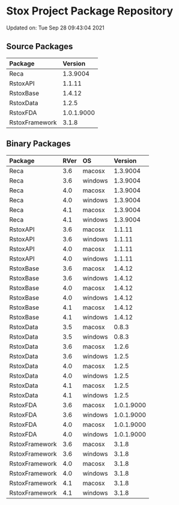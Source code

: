 # Stox Project Package Repository


Updated on: Tue Sep 28 09:43:04 2021
## Source Packages

|Package        |Version    |
|:--------------|:----------|
|Reca           |1.3.9004   |
|RstoxAPI       |1.1.11     |
|RstoxBase      |1.4.12     |
|RstoxData      |1.2.5      |
|RstoxFDA       |1.0.1.9000 |
|RstoxFramework |3.1.8      |

## Binary Packages

|Package        |RVer |OS      |Version    |
|:--------------|:----|:-------|:----------|
|Reca           |3.6  |macosx  |1.3.9004   |
|Reca           |3.6  |windows |1.3.9004   |
|Reca           |4.0  |macosx  |1.3.9004   |
|Reca           |4.0  |windows |1.3.9004   |
|Reca           |4.1  |macosx  |1.3.9004   |
|Reca           |4.1  |windows |1.3.9004   |
|RstoxAPI       |3.6  |macosx  |1.1.11     |
|RstoxAPI       |3.6  |windows |1.1.11     |
|RstoxAPI       |4.0  |macosx  |1.1.11     |
|RstoxAPI       |4.0  |windows |1.1.11     |
|RstoxBase      |3.6  |macosx  |1.4.12     |
|RstoxBase      |3.6  |windows |1.4.12     |
|RstoxBase      |4.0  |macosx  |1.4.12     |
|RstoxBase      |4.0  |windows |1.4.12     |
|RstoxBase      |4.1  |macosx  |1.4.12     |
|RstoxBase      |4.1  |windows |1.4.12     |
|RstoxData      |3.5  |macosx  |0.8.3      |
|RstoxData      |3.5  |windows |0.8.3      |
|RstoxData      |3.6  |macosx  |1.2.6      |
|RstoxData      |3.6  |windows |1.2.5      |
|RstoxData      |4.0  |macosx  |1.2.5      |
|RstoxData      |4.0  |windows |1.2.5      |
|RstoxData      |4.1  |macosx  |1.2.5      |
|RstoxData      |4.1  |windows |1.2.5      |
|RstoxFDA       |3.6  |macosx  |1.0.1.9000 |
|RstoxFDA       |3.6  |windows |1.0.1.9000 |
|RstoxFDA       |4.0  |macosx  |1.0.1.9000 |
|RstoxFDA       |4.0  |windows |1.0.1.9000 |
|RstoxFramework |3.6  |macosx  |3.1.8      |
|RstoxFramework |3.6  |windows |3.1.8      |
|RstoxFramework |4.0  |macosx  |3.1.8      |
|RstoxFramework |4.0  |windows |3.1.8      |
|RstoxFramework |4.1  |macosx  |3.1.8      |
|RstoxFramework |4.1  |windows |3.1.8      |
